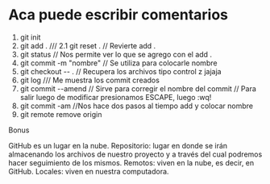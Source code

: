# Aca puede escribir comentarios

1. git init
2. git add .   /// 2.1 git reset . // Revierte add .
3. git status  // Nos permite ver lo que se agrego con el add . 
4. git commit -m "nombre"  // Se utiliza para colocarle nombre 
5. git checkout -- . // Recupera los archivos tipo control z jajaja
6. git log  /// Me muestra los commit creados
7. git commit --amend  // Sirve para corregir el nombre del commit
                        // Para salir luego de modificar presionamos ESCAPE, luego :wq!
9. git commit -am  //Nos hace dos pasos al tiempo add y colocar nombre                        
10. git remote remove origin

Bonus

GitHub es un lugar en la nube.
Repositorio: lugar en donde se irán almacenando los archivos de nuestro proyecto y a través del cual podremos hacer seguimiento de los mismos.
Remotos: viven en la nube, es decir, en GitHub.
Locales: viven en nuestra computadora.